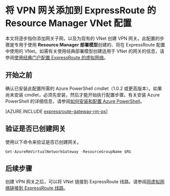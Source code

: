 <properties
   pageTitle="使用 Resource Manager 和 PowerShell 将 VPN 网关添加到 ExpressRoute 的虚拟网络中 | Microsoft Azure"
   description="本文指导你将 VPN 网关添加到为 ExpressRoute 创建的 Resource Manager VNet 中"
   documentationCenter="na"
   services="expressroute"
   authors="cherylmc"
   manager="carmonm"
   editor=""
   tags="azure-resource-manager"/>

<tags 
   ms.service="expressroute"
   ms.date="02/26/2016"
   wacn.date="04/05/2016"/>

# 将 VPN 网关添加到 ExpressRoute 的Resource Manager VNet 配置 

本文将逐步指你添加网关子网，以及为现有的 VNet 创建 VPN 网关。此配置的步骤是专用于使用 **Resource Manager 部署模型**创建的、将在 ExpressRoute 配置中使用的 VNet。如需有关使用经典部署模型创建适用于 VNet 的网关的信息，请参阅[使用经典门户配置 ExpressRoute 的虚拟网络](/documentation/articles/expressroute-howto-vnet-portal-classic)。

## 开始之前

确认已安装此配置所需的 Azure PowerShell cmdlet（1.0.2 或更高版本）。如果尚未安装 cmdlet，必须先安装，然后才能开始执行配置步骤。有关安装 Azure PowerShell 的详细信息，请参阅[如何安装和配置 Azure PowerShell](/documentation/articles/powershell-install-configure)。


[AZURE.INCLUDE [expressroute-gateway-rm-ps](../includes/expressroute-gateway-rm-ps-include.md)]

## 验证是否已创建网关

使用以下命令来验证是否已创建网关。

	Get-AzureRmVirtualNetworkGateway -ResourceGroupName $RG
	
## 后续步骤

创建 VPN 网关之后，可以将 VNet 链接到 ExpressRoute 线路。请参阅[将虚拟网络链接到 ExpressRoute 线路](/documentation/articles/expressroute-howto-linkvnet-arm)。

<!---HONumber=Mooncake_0328_2016-->